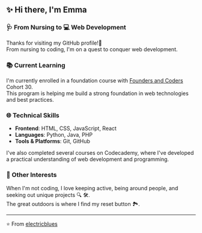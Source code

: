 
<!--
**electricblues/electricblues** is a ✨ _special_ ✨ repository because its `README.md` (this file) appears on your GitHub profile. 
-->

##  ✨ Hi there, I'm Emma 
### 🩺 From Nursing to 💻 Web Development

Thanks for visiting my GitHub profile!👋  
From nursing to coding, I'm on a quest to conquer web development.  


### 📚 Current Learning

I'm currently enrolled in a foundation course with [Founders and Coders](https://www.foundersandcoders.com/) Cohort 30.  
This program is helping me build a strong foundation in web technologies and best practices.

### 🌐 Technical Skills

- **Frontend**: HTML, CSS, JavaScript, React
- **Languages**: Python, Java, PHP
- **Tools & Platforms**: Git, GitHub

I've also completed several courses on Codecademy, where I've developed a practical understanding of web development and programming.

###  🌄 Other Interests

When I'm not coding, I love keeping active, being around people, and seeking out unique projects 🔍 🛠️.  
The great outdoors is where I find my reset button 🏞️.
  

---
⭐️ From [electricblues](https://github.com/electricblues)

